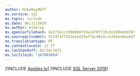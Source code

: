 ```yaml
---
author: MikeRayMSFT
ms.service: sql
ms.topic: include
ms.date: 06/11/2020
ms.author: mikeray
ms.openlocfilehash: de1716ccc990004f19ac870f739c821004edd76f
ms.sourcegitcommit: 917df4ffd22e4a229af7dc481dcce3ebba0aa4d7
ms.translationtype: MT
ms.contentlocale: it-IT
ms.lasthandoff: 02/10/2021
ms.locfileid: "107003804"
---
```

[!INCLUDE [Applies to](../../includes/applies-md.md)] [!INCLUDE [SQL Server 2019](_azdata.md)]
